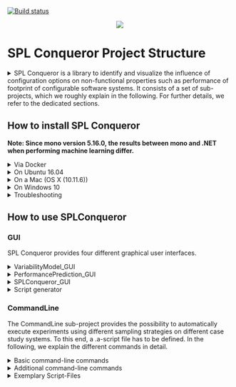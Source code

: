[![Build status](https://travis-ci.org/se-sic/SPLConqueror.svg?branch=master "Build status")](https://travis-ci.org/se-sic/SPLConqueror)

<p align="center">
  <img src="https://raw.githubusercontent.com/se-passau/SPLConqueror/master/logo.png">
</p>


# SPL Conqueror Project Structure

<details>
<summary>
SPL Conqueror is a library to identify and visualize the influence of configuration options on non-functional properties such as performance of footprint of configurable software systems.
It consists of a set of sub-projects, which we roughly explain in the following. For further details, we refer to the dedicated sections.
</summary>

* The core project ("**SPLConqueror_Core**") provides basic functionalities to model the variability of a software system including their configuration options and constraints among them.

* The **MachineLearning** sub-project provides an algorithm to learn a performance-influence model describing the influence of configuration options on non-functional properties. It also specifies interfaces for satisfiability checking of configurations with respect to the variability model and optimization with respect to finding an optimal configuration for a given objective function and non-functional property.

* The **PyML** sub-project provides a set of interface to [*scikit* learn](http://scikit-learn.org/stable/), which is a machine-learning framework implemented in python. Using this interface different regression techniques of *scikit* learn can be used.

* The **CommandLine** sub-project offers an interface to automatically execute experiments using different sampling strategies and different machine-learning techniques.
To specify the experiments, SPL Conqueror offers a set of commands, which we explain in the dedicated [section](#commandline). 

* The **PerformancePrediction_GUI** provides a graphical user interface to learn performance-influence models based on a learning set of configurations. Using this GUI, specific sampling strategies can be used.

* The **SPLConqueror_GUI** provides a set of different visualisations that can be used to further understand a learned performance-influence model. 

* The **ScriptGenerator** provides an interface to generate script files that can be used in the CommandLine sub-project.

* The **VariabilityModel_GUI** offers the possibility of defining a variability model of the configurable system being considered.


</details>



## How to install SPL Conqueror

**Note: Since mono version 5.16.0, the results between mono and .NET when performing machine learning differ.**
<details>
<summary>
Via Docker
</summary>
We provide a Dockerfile in this repository for an automatic setup of SPL Conqueror in a Docker container.
To set up the Docker container, make sure that you have properly installed Docker (https://docs.docker.com/get-started/) and the Docker daemon is running.
Afterwards, the image is set up by:
	
```
sudo docker build -t splconqueror ./
```

Based on this image, a container is created and an interactive session is started by:

```
sudo docker run -ti splconqueror
```
</details>
<details>
<summary>
On Ubuntu 16.04
</summary>

1. Clone the git repository and its submodules.
Submodules can be cloned on the command line by:
```
git submodule update --init --recursive
```

2. Install Mono and MonoDevelop(Recommended: Mono-Version 5.4.1.6+ -- description available on https://www.mono-project.com/download/stable/ -- and MonoDevelop-Version 5.10.0+)
```
sudo apt install mono-complete monodevelop
```

3. Start MonoDevelop and open the root project:
```
<SPLConquerer-GitRoot>/SPLConqueror/SPLConqueror.sln
```

4. Perform a right-click on every project of the solution and select the preferred target framework (e.g., .NET4.5) in **Options -> Build -> General**

5. Perform a right-click on the solution and select **Restore NuGet packages**
Be aware that an internet connection is required to perform this step.

6. Build the root project

7. Optionally: To use the interface to scikit learn install Python3 along with the scikit-learn(0.20.3), numpy(1.16.2) and scipy(1.2.1) packages.

8. Optionally: To include the Variant Generator using CPlex place the required libraries in the folders SPLConqueror/packages/cplex before building the project. For SCIP place the libraries in SPLConqueror/packages/scip.

</details>

<details>
<summary>
On a Mac (OS X (10.11.6))
</summary>

1. Clone the git repository and its submodules.
Submodules can be cloned on the command line by:
```
git submodule update --init --recursive
```

2. Download and install latest Xamarin-IDE from https://www.xamarin.com

3. Start Xamarin-IDE and open the root project:
```
<SPLConquerer-GitRoot>/SPLConqueror/SPLConqueror.sln
```

<!-- 5. mkdir "<SPLConquerer-GitRoot>/SPLConqueror/packages"

6. cd "<SPLConquerer-GitRoot>/SPLConqueror/packages"

7. Install dependencies:

  * nuget install Accord -version 2.12.0.0
  * nuget install Accord.Math -version 2.12.0.0
  * nuget install AForge -version 2.2.5
  * nuget install AForge.Math -version 2.2.5
  * nuget install ILNumerics -version 3.3.3.0
  -->

-->

5. Build root project

6.Optionally: To use the interface to scikit learn install Python3 along with the scikit-learn(0.20.3), numpy(1.16.2) and scipy(1.2.1) packages.

7. Optionally: To include the Variant Generator using CPlex place the required libraries in the folders SPLConqueror/packages/cplex before building the project. For SCIP place the libraries in SPLConqueror/packages/scip.
</details>

<details>
<summary>
On Windows 10
</summary>

1. Clone the git repository and its submodules.
Submodules can be cloned on the command line by:
```
git submodule update --init --recursive
```

2. Install Visual Studio(Recommended: Visual Studio 2015 or newer)

3. Open Visual Studio and open the solution

4. Perform a right-click on the solution and select **Restore NuGet Packages**

<!--
4. Perform a right-click on the following projects and add the following NuGet packages by selecting "Manage NuGet packages...":
  * MachineLearning:
      * Accord
      * Accord.Math
  * SPLConqueror_GUI:
      * ILNumerics
      * ILNumerics.Native
  * SolverFoundationWrapper:
      * Microsoft.Solver.Foundation
-->
    
5. Build the root project

6.Optionally: To use the interface to scikit learn install Python3 along with the scikit-learn(1.0.2), numpy(1.22.2),scipy(1.8.0), and xgboost(1.5.2) packages.

7. Optionally: To include the Variant Generator using CPlex place the required libraries in the folders SPLConqueror/packages/cplex before building the project. For SCIP place the libraries in SPLConqueror/packages/scip.
</details>

<details>
<summary>
Troubleshooting
</summary>
1. NuGet

If the NuGet is not able to restore the packages, the following packages have to be added to the projects:
  * MachineLearning:
	  * Accord
	  * Accord.Math
  * SPLConqueror_GUI:
	  * ILNumerics (v3.3.3.0)
  * SolverFoundationWrapper:
	  * Microsoft.Solver.Foundation (>= v3.0.0)
	
Additionally, if the package *Microsoft.Solver.Foundation* is needed, the following steps should be performed:
1. Create a directory for the dll:
	```
	mkdir "<SPLConquerer-GitRoot>/SPLConqueror/dll"
	```

2. Copy *Microsoft.Solver.Foundation.dll* (>= v3.0.0) to "<SPLConquerer-GitRoot>/SPLConqueror/dll"
</details>

## How to use SPLConqueror

### GUI

SPL Conqueror provides four different graphical user interfaces.

<details>
<summary>VariabilityModel_GUI</summary>

The VariabilityModel_GUI can be used to define the variability model of a configurable system or to modify existing models. To create a new variability model for a system, fist use *File>New Model*. Then, an empty model containing only a root configuration option is created. New options can be added to the model by a right click on an existing option that should be the parent option of the new one. In the *Create new Feature* dialogue, it is possible to define whether the new option is a binary or a numeric one. For numeric options, also a minimal and maximal value of the value domain have to defined. Besides, if only a subset of all values between the minimal and the maximal value of the domain are allowed, a specific step function can be defined. In this function it is possible to use an alias for the numeric option (*n*). In the following, we give two examples of the step functions: 

  * n + 2 (using this function, only even or odd values depending on the minimal value of the value domain are allowed)
  * n * 2 (using this function, the minimal value is multiplied by two until the maximal value is reached)

Additionally, constraints between different configuration options can be defined using *Edit>Edit Constraints*. Last, an alternative group of options can be created using *Edit>Edit Alternative Groups*.

An example for a variability model is given below: 
```
<vm name="exampleVM">
  <binaryOptions>
    <configurationOption>
      <name>xorOption1</name>
      <outputString/>
      <prefix/>
      <postfix/>
      <parent/>
      <impliedOptions/>
      <excludedOptions>
        <option>xorOption2</option>
      </excludedOptions>
      <optional>False</optional>
    </configurationOption>
    <configurationOption>
      <name>xorOption2</name>
      <outputString/>
      <prefix/>
      <postfix/>
      <parent/>
      <impliedOptions/>
      <excludedOptions>
        <option>xorOption1</option>
      </excludedOptions>
      <optional>False</optional>
    </configurationOption>
  </binaryOptions>
  <numericOptions>
    <configurationOption>
      <name>numericExample</name>
      <outputString/>
      <prefix/>
      <postfix/>
      <parent/>
      <impliedOptions/>
      <minValue>1</minValue>
      <maxValue>10</maxValue>
      <stepFunction>numericExample + 2</stepFunction>
    </configurationOption>
  </numericOptions>
</vm>
```

Tags:


| Name  | Parent | Descriptions |
| :---: | :---------: | :-----------: |
| vm | xml root | Variability model node |
| binaryOptions | vm | Xml node containing all binary configuration option nodes |
| numericOptions | vm | Xml node containing all binary configuration option nodes |
| configurationOption | numericOptions/binaryOptions | Node that describes a configuration option. Contains the name, parent option, output string and prefix and postfix string for output. Nodes that describe binary options also contain information about implied or excluded configuration options. Nodes that describe numeric options contain information about min and max value as well as the step function for the value between min and max. |
| name | configurationOption | Contains the name of the configuration option |
| outputString | configurationOption |  String that will be printed when printing the configuration option |
| prefix |  configurationOption | Prefix that will be attached to the output string |
| postfix | configurationOption | Postfix that will be attached to the output string |
| parent | configurationOption | Parent configuration option of this configuration options |
| impliedOptions | configurationOption | Collection of configuration options wrapped in option nodes that have to be selected if this option is selected |
| option | impliedOptions/excludedOptions | Node that wraps a configuration option |
| excludedOptions | configurationOption | Collection of configuration options wrapped in option nodes that cant be selected if this option is selected |
| optional | configurationOption | Node that contains information whether this option is optional or mandatory |
| minValue | configurationOption | Minimum value a numeric option can assume |
| maxValue | configurationOption | Maximum value a numeric option can assume |
| stepFunction | configurationOption | Mathematical function that describes the values between min and max a numeric option can assume |
| deselectedFlag | configurationOption | Value that will be interpreted as the deselection of a numeric configuration options. If the tag is not defined the option will be assumed mandatory |
| booleanConstraints | vm | Collection of logical expressions with binary options a configuration of this model has to fulfill |
| numericConstraints | vm | Collection of mathematical expressions with numeric options a configuration of this model has to fulfill |
| mixedConstraints | vm | Collection of mathematical expressions with configuration options a configuration of this model has to fulfill |
| constraint | booleanConstraints/numericConstraints/mixedConstraints | Wrappper for a single constraint can either be a logical expression or mathematical expression(for mixed constraints attribute exists, see below) | 


Interactions can also be defined between numeric and binary configuration options in the variability model. As an example:
```
<mixedConstraints>
<constraint req="all" exprKind="neg">LocalMemory * bs_32x32 * pixelPerThread = 3</constraint>
</mixedConstraints>
```

The *req* attribute determines how the expression is evaluated in case not all configurations options are present or partial configurations are evaluated. *req="all"* results in the constraints always being true if at least one configuration options of the expression is not present in the configuration, otherwise the constraint will be evaluated as is. 
*req="none"* results in missing configuration options automatically being treated as deselected and the expression being then evaluated as is. *exprKind="neg"* negates the result of the evaluation, while *exprKind="pos"* simply uses the result of the evaluation.
</details>

<details>
<summary>PerformancePrediction_GUI</summary>

The PerformancePrediction_GUI provides an interface to learn performance-influence models. 
To use this GUI, first a variability model and dedicated measurements of the system has to be provided.
Afterwards, in the middle are of the GUI, a binary and numeric sampling strategies has to be selected to define a set of configuration used in the learning process. 
To customize the machine-learning algorithm all of its parameters can be modified. 
To start the learning process, press the *Start learning* button.

*Note:* Please make sure that bagging will be set to false when using this GUI. If bagging is selected, a set of models are learned and all of them are presented in the GUI, which makes understanding the model hard.

After the learning is started, the models, which are learned in an iterative manner are displayed in the lower part of the GUI. 
Here, the model is split by the different terms, where each term described the identified influence of an individual option or an interaction between options. 
</details>

<details>
<summary>SPLConqueror_GUI</summary>

This GUI can be used to visualize a learned performance-influence model. 
</details>

<details>
<summary>Script generator</summary>

The Script generator can be used to define .a-script files that are needed in the CommandLine project. 
</details>

### CommandLine

The CommandLine sub-project provides the possibility to automatically execute experiments using different sampling strategies on different case study systems.
To this end, a .a-script file has to be defined. 
In the following, we explain the different commands in detail. 

<details>
<summary>Basic command-line commands</summary>

As SPL Conqueror provides a lot of commands, some of which are vital for an execution of SPL Conqueror.
Unless the GUI is not used, knowing the basic command-line commands is crucial for the user.

##### Log command

```
log <path_to_a_target_file>
```

Using this command, the output of SPL Conqueror is redirected to the given file.
SPL Conqueror will automatically create this file if it does not existis, otherwise the file will be overwritten. Additionally, an .log_error file is created, which includes the errors during the execution.
*Note*: If the ```log```-command is missing, the output will be prompted directly to the console.

For example:
```
log C:\exampleLog.log
```
or 
```
log /home/username/exampleLog.log
````


##### Loading the variability model

```
vm <path_to_model.xml> 
```

To actually perform experiments on a given system, a variability model that covers the variability domain of the system being considered has to be defined. 
This can be done using the **VariabilityModel_GUI**.

For example: 
```
vm C:\exampleModel.xml
```
or 
```
vm /home/username/exampleModel.xml
```

Such a variability model generally consists of binary and numeric options, with their properties, and optionally boolean and nonBoolean constraints between configuration options and has to be in a .xml-file.

For instance, a variability model with the name exampleVM is defined as follows:
```
<vm name="exampleVM">
  <binaryOptions>
    <configurationOption>
      <name>xorOption1</name>
      <outputString/>
      <prefix/>
      <postfix/>
      <parent/>
      <impliedOptions/>
      <excludedOptions>
        <option>xorOption2<option>
      </excludedOptions>
      <defaultValue>Selected</defaultValue>
      <optional>False</optional>
    </configurationOption>
    <configurationOption>
      <name>xorOption2</name>
      <outputString/>
      <prefix/>
      <postfix/>
      <parent/>
      <impliedOptions/>
      <excludedOptions>
        <option>xorOption1<option>
      </excludedOptions>
      <defaultValue>Selected</defaultValue>
      <optional>False</optional>
    </configurationOption>
  </binaryOptions>
  <numericOptions>
    <configurationOption>
      <name>numericExample</name>
      <outputString/>
      <prefix/>
      <postfix/>
      <parent/>
      <impliedOptions/>
      <minValue>1</minValue>
      <maxValue>10</maxValue>
      <stepFunction>numericExample + 1</stepFunction>
    </configurationOption>
  </numericOptions>
</vm>
```

The nodes *outputString*, *prefix* and *postfix* can be ignored for now. The *parent*-node can either be empty or have an *option*-node as child with the name of the option, that is the parent of the current option(similar to excludedOption). The *children*, *impliedOptions* and *excludedOptions*-nodes are analogous with the exception that they can contain several options and define the children and implied options of the current option and the options that are excluded by this option if it is selected. *stepFunction* defines the function that decides which values the numeric option can have. For further real world examples we refer to [Suplemental Material](http://www.infosun.fim.uni-passau.de/se/projects/splconqueror/#supMat).

##### Loading the measurements

```all <path_to_a_measurement_file>```

This command defines the file containing all measurements of a given system. 
Exampls for this command are: 
```
all C:\exampleMeasurements.xml
```
or 
```
all /home/username/exampleMeasurements.xml
```

For this kind of files, two different formats are supported. 
The first one is a .csv format. 
Here each line of the file contains one the measurements for one configuration of the system.
This file should contain a header that defines the names of the configuration options as well as the non-functional properies being considered.
The second format is a .xml format. 
A short example using this format is provided in the following: 

```
<results>
  <row>
    <data column="Configuration">xorOption1,</data>
    <data column="Variable Features">numericExample;1</data>
    <data column="nfp1">1234</data>
    <data column="nfp2">2345</data>
  </row>
  <row>
    <data column="Configuration">xorOption2,</data>
    <data column="Variable Features">numericExample;10</data>
    <data column="nfp1">4321</data>
    <data column="nfp2">5432</data>
  </row>
</results>
```

Optionally you, in case you have knowlegde about the relative deviation, you can also provide the deviation values in a coma separated format. The highest rel. deviation value is used as metric of how accurate the learning can and therefore used as the abort error for the learning.
```
<results deviation="2;3;9.13">
  .
  .
  .
</results>
```


Further real world examples of measurements in xml format are provided in the [Suplemental Material](http://www.infosun.fim.uni-passau.de/se/projects/splconqueror/#supMat).

Alternatively, the measurements can be provided in a *csv*-format. Thereby, the first row has to be a header with the name of the binary and numeric options and the names of the non functional properties. In the column of binary options there has to be either true or false, indicating whether the feature was selected in this configuration or not, and in the columns of numeric options the values that were selected in this configuration. In the columns are the values of the properties that were measured for this property. So if we format the above example in csv format: 

| xorOption1; | xorOption2; | numericExample; |  nfp1; |  nfp2; |
| :---------: | :---------: | :-------------: | :----: | :----: |
| true;       | false;      | 1;              | 1234;  | 2345;  |
| false;      | true;       | 10;             | 4321;  | 5432;  |

*Note*: The element separator is ```;```, whereas the line separator is ```\n```.

#### Loading machine-learning settings

Before starting the learning process upon the loaded data, one can adjust the settings used for machine learning. SPL Conqueror supports multiple different settings to refine the learning. A list of all currently supported settings is presented in the following:

| Name  | Description | Default Value | Value Range |
| :---: | :---------: | :-----------: | :---------: |
| lossFunction | The loss function on which bases options and interactions are added to the influence model | RELATIVE | RELATIVE, LEASTSQUARES, ABSOLUTE |
| epsilon | The epsilon within the error of the loss Function will be 0. A epsilon of 0 is equal to this feature not being present | 0 | int |
| parallelization | Turns the parallel execution of model candidates on/off. | true | true, false |
| bagging | Turns the bagging functionality (ensemble learning) on. This functionality relies on parallelization (may require a larger amount of memory). | false | true, false |
| baggingNumbers | Specifies how often an influence model is learned based on a subset of the measurement data. | 100 | int |
| baggingTestDataFraction | Specifies the percentage of data taken from the test set to be used in one learning run. | 50 | int |
| useBackward | Terms existing in the model can be removed during the learning procedure if removal leads to a better model. | 50 | int |
| abortError | The threshold at which the learning process stops.(abortError can also be set via measurement file, see measurement section for more information) | 1 | double |
| limitFeatureSize | Terms considered during the learning procedure can not become arbitrary complex. | false | true, false |
| featureSizeThreshold | The maximal number of options participating in one interaction. | 4 | int |
| quadraticFunctionSupport | The learner can learn quadratic functions of one numeric option, without learning the linear function apriory, if this property is true. | true | true, false |
| crossValidation | Cross validation is used during learning process if this property is true. | false | true, false |
| learn-logFunction | If true, the learn algorithm can learn logarithmic functions such as log(soption1). | false | true, false |
| learn-accumulatedLogFunction | Allows the creation of logarithmic functions with multiple features such as log(soption1 * soption2). | false | true, false |
| learn-asymFunction | Allows the creation of functions with the form 1/soptions. | false | true, false |
| learn-ratioFunction | Allows the creation of functions with the form soptions1/soptions2. | false | true, false |
| learn-mirrowedFunction | Allows the creation of functions with the form (numericOption.maxValue - soptions). | false | true, false |
| numberOfRounds | Defines the number of rounds the learning process have to be performed. | 70 | int |
| backwardErrorDelta | Defines the maximum increase of the error when removing a feature from the model. | 1 | double |
|minImprovementPerRound | Defines the minimum error in improved a round must reach before either the learning is aborted or the hierarchy is increased for hierarchy learning. In combination with withHierarchy instead of aborting learning, minImprovementPerRound results in increasing the hierachy level.| 0.1 | double |
| withHierarchy | Defines whether we learn our model in hierarchical steps. | false | true, false |
| bruteForceCandidates | Defines how candidate features are generated. | false | true, false |
| ignoreBadFeatures | Enables an optimization: we do not want to consider candidates in the next X rounds that showed no or only a slight improvement in accuracy relative to all other candidates. | false | true, false |
| stopOnLongRound | If true, stop learning if the whole process is running longer than 1 hour and the current round runs longer then 30 minutes. | true | true, false |
| candidateSizePenalty | If true, the candidate score (which is an average reduction of the prediction error the candidate induces) is made dependent on its size. | true | true, false |
| learnTimeLimit | Defines the time limit for the learning process. If 0, no time limit. Format: HH:MM:SS | 0 | TimeSpan |
| scoreMeasure | Defines which measure is used to select the best candidate and to compute the score of a candidate. | RELERROR | RELERROR, INFLUENCE |
| outputRoundsToStdout | If true, the info about the rounds is output not only to the log file at the end of the learning, but also to the stdout during the learning after each round completion. | false | true, false |
| debug | Print model of selected learners in scikit-learn(currently on supports Random Forest, DecisionTree and SVR with linear kernel). | false | true,false |
| pythonInfluenceAnalysis | Perform regression on the predictions of algorithms provided by scikit-learn. | false | true,false |
| learn-numeric-disabled | Additionally learn the influences of the deselection of optional numeric configuration options. | true | true,false |

Generally, to change the default settings, there are two options, namely:
1. The first is to add the settings in the format ```SETTING_NAME:VALUE``` to the *mlsettings*-command. For instance, if the number of learning rounds should be reduced to 25, allow logarithmic functions and don't want to stop on long learning rounds, the associated command would be:
```mlsettings numberOfRounds:25 learn_logFunction:true stopOnLongRound:false```

2. The second option is to define the settings in a separate text file with each line containing a single setting and its value in the format ```SETTING_NAME VALUE```. This is useful to use the same machine learning settings across several different runs. Then the content of the text file for the example above should look like this:
```
numberOfRounds 25
learn_logFunction true
stopOnLongRound false
```

To load these settings, the command ```load-mlsettings``` can be used with the path to the file with the settings as argument. For example: 
```load-mlsettings C:\exampleSettings.txt```

Please note that all the settings that are not stated will automatically be set to the default values. So if the commands are used to change the settings several times during the same run, the previous settings have no impact on the new settings.

#### Setting the non-functional property (NFP)

To learn with the data,  the non functional property that will be used for the learning algorithm has to be set first. Therefore, any property can be used, which was defined previously in the measurement-file. If we use the previous example, we can either use nfp1 or nfp2. To set nfp1 or nfp2 use the ```nfp``` command. Then the appropriate command with the argument is:
```
nfp nfp1
``` 
or
```
nfp nfp2
```

#### Configuring the solver

```
solver <the_solver_to_use>
```

Using this command, the solver is selected, which should be used to select valid configurations.
Currently, the following solver can be selected:

| Name  | Description | Command | 
| :---: | :---------: | :-----------: |
| Microsoft Solver Foundation | The solver of the [Microsoft Solver Foundation](https://msdn.microsoft.com/en-us/library/ff524509(v=vs.93).aspx). | solver msf |
| Z3 | The [Z3 solver](https://github.com/Z3Prover/z3). | solver z3 |
| CPLEX | Use [CPLEX solver](https://www.ibm.com/de-de/products/ilog-cplex-optimization-studio). Requires that you have a working CPLEX license, manually added the libraries to the project and compiled it with CPLEX support. | solver CPLEX |

By default, the solver from the Microsoft Solver Foundation is used to select valid configurations.

#### Learning with all measurements

To enable learning with all measurements, use ```select-all-measurements true``` command. After that just use the ```learn-splconqueror``` command for learning.
For example:
```
log C:\exampleLog.log
vm C:\exampleModel.xml
all C:\exampleMeasurements.xml
mlsettings numberOfRounds:25 learn_logFunction:true stopOnLongRound:false
nfp nfp1
select-all-measurements true
learn-splconqueror
select-all-measurements false
```

To disable learning with all measurements you can use ```select-all-measurements false```.


#### Displaying the learning results

The only thing missing for a very basic usage of SPL Conqueror, is displaying the learning results. For this use the ```analyze-learning```-command. This will print the current learning history with the learning error into the specified .log-file. Note, that each command for learning overwrites the previous learning history, so analyze-learning should always be the first command after a command for learning.
Finally, a complete basic .a-script file looks like this:
```
log C:\exampleLog.log
vm C:\exampleModel.xml
all C:\exampleMeasurements.xml
mlsettings numberOfRounds:25 learn_logFunction:true stopOnLongRound:false
nfp nfp1
select-all-measurements true
learn-splconqueror
select-all-measurements false
analyze-learning
```

#### Machine-learning parameters

#### Sampling strategies

SPLConqueror also supports learning on a subset of the data. Therefore, one has to set at least one sampling strategy for the binary options first and at least one for the numeric options. Numeric sampling strategies have to always start with ```numeric```, while binary sampling strategies have to start with ```binary```. In the following, we list all sampling strategies:

| Binary/Numeric | Name  | Description | Command | Example |
| :------------: | :---: | :---------: | :-----: | :-----: |
| Binary | allbinary | Uses all available binary options to create configurations. | ```binary allbinary``` | binary allbinary |
| Binary | featurewise | Determines all required binary options and then adds options until a valid configuration is reached. | ```binary featurewise``` | binary featurewise |
| Binary | pairwise | Generates a configuration for each pair of configuration options. Exceptions: parent-child-relationships, implication-relationships. | ```binary pairwise``` | binary pairwise |
| Binary | negfw | Get one variant per feature multiplied with alternative combinations; the variant tries to maximize the number of selected features, but without the feature in question. | ```binary negfw``` | binary negfw |
| Binary | random | Get certain number of random valid configurations. Seed sets the seed of the random number generator. The number of configurations that will be produced is set with numConfigs(Can either be an integer, or asOW/asTWX with X being an integer). If the whole population should not be computed but read in from a file, the fromFile-option should be used. | ```binary random seed:<int> numConfigs:<int/asOW/asTWX> fromFile:<csvFile>``` | binary random seed:10 numConfigs:asTW2 |
| Binary | distance-based | Creates a sample of configurations, by iteratively adding a configuration that has the maximal manhattan distance to the configurations that were previously selected. | ```binary distance-based optionWeight:<int> numConfigs:<int/asOW/asTWX>``` | binary distance-based optionWeight:1 numConfigs:10 |
| Binary | twise | Generates a configuration for each valid combination of a set consisting of t configuration options. Exceptions: parent-child-relationships, implication-relationships. | ```binary twise t:<int>``` | binary twise t:3 |
| Numeric | plackettburman | A description of the Plackett-Burman design is provided [here](http://www.jstor.org/discover/10.2307/2332195). | ```numeric plackettburman measurements:<measurements> level:<level>``` | numeric plackettburman measurements:125 level:5 |
| Numeric | centralcomposite | The central composite inscribe design. This design is defined for numeric options that have at least five different values. | ```numeric centralcomposite``` | numeric centralcomposite |
| Numeric | random | This design selects a specified number of value combinations for a set of numeric options. The value combinations are created using a random selection of values of the numeric options. | ```numeric random sampleSize:<size> seed:<seed>``` | numeric random sampleSize:50 seed:2 |
| Numeric | fullfactorial | This design selects all possible combinations of numeric options and their values. | ```numeric fullfactorial``` | numeric fullfactorial |
| Numeric | boxbehnken | This is an implementation of the BoxBehnken Design as proposed in the "Some New Three Level Designs for the Study of Quantitative Variables". | ```numeric boxbehnken``` | numeric boxbehnken |
| Numeric | hypersampling | | ```numeric hypersampling precision:<precisionValue>``` | numeric hypersampling precision:25 |
| Numeric | onefactoratatime | | ```numeric onefactoratatime distinctValuesPerOption:<values>``` | numeric onefactoratatime distinctValuesPerOption:5 |
| Numeric | kexchange | | ```numeric kexchange sampleSize:<size> k:<kvalue>``` | numeric kexchange sampleSize:10 k:3 |
| Both | distribution-aware | Uses distribution-aware sampling to generate sample sets from binary and/or numeric options. | ```hybrid distribution-aware distance-metric:<manhattan> distribution:<uniform> selection:<RandomSelection/SolverSelection> numConfigs:<number/asTW[n]> onlyNumeric:<true/false> onlyBinary:<true/false> optimization:<none/local/global> seed:<int>``` | hybrid distribution-aware numConfigs:asTW3 |
| Both | distribution-preserving | Uses distribution-preserving sampling to generate sample sets from binary and/or numeric options. | ```hybrid distribution-preserving distance-metric:<manhattan> distribution:<uniform> selection:<RandomSelection/SolverSelection> numConfigs:<number/asTW[n]> onlyNumeric:<true/false> onlyBinary:<true/false> optimization:<none/local/global> seed:<int>``` | hybrid distribution-preserving numConfigs:asTW3 |


For instance, all binary options and random numeric options with a sample size of 50 and a seed of 3 should be used for learning, the following lines have to be appended to the .a-script:
```
binary allbinary
numeric random sampleSize:50 seed:3
```

If you want to use a hybrid sampling strategy instead, the following line has to be appended to the .a-script:
```
hybrid distribution-aware
```
**Note**: Currently, both ```distribution-aware``` and ```distribution-preserving``` sampling only support binary features.

**Note**: ```allbinary``` in combination with ```fullfactorial``` results in all valid measurements being taken into the sample set.

##### Sampling domain

It also to consider only a subset of the configuration options for aampling. To do this, add the options that should be used in square brackets as additional argument when stating the sampling strategies.
For example:
```
numeric random [numOpt1,numOpt2,numOpt3]
```

#### Learning with sample set

```start```

To learn only with a subset of the measurements, the command ```learn-splconqueror``` can be used. This command requires having set a binary and a numeric sampling strategy, before executing it.
**Note**: A numeric sampling strategy is only needed if the variability model contains numeric options.

If, for instance, only a subset of the data should be used for learning, the result looks as follows:
```
log C:\exampleLog.log
vm C:\exampleModel.xml
all C:\exampleMeasurements.xml
mlsettings numberOfRounds:25 learn_logFunction:true stopOnLongRound:false
nfp nfp1
binary allbinary
numeric random sampleSize:50 seed:3
learn-splconqueror
analyze-learning
```

#### Parameter optimization

```learn-splconqueror-opt``` can be used to perform parameter optimization.

This command requires the parameter space ,that should be tested, as arguments in the form ```settingName=[v1,v2,v3,...,vn]```.
Additionally the following arguments are available: ```randomized```(use random approach instead of exhaustive search), ```seed:<value>```(seed for random approach) and ```samples```(number of settings that will be tested during random approach).

Example: ```learn-splconqueror-opt epsilon=[0.1,0.2,0.3,0.4] numberOfRounds=[10,20,30] randomized samples:2 seed:10```


#### Cleaning sampling

```clean-sampling```

Due to the different results of the sampling strategies, it is reasonable to try different sampling strategies and parameters for these strategies. To avoid having to start a new run for each sampling strategy combination, SPL Conqueror also supports clearing all strategies.
For this just use the command: ```clean-sampling```
Of course, if someone wants to learn with a subset of the data after clearing the sampling, one has to first set sampling strategies before learning once again.

#### Cleaning learning data

```clean-learning```

Under normal circumstances, SPL Conqueror cleans up the learning data itself. So handling this is usually not required, but if someone wants to forcefully clear all machine learning settings and the learned functions, the command ```clean-learning``` could be used.

#### Cleaning all

```clean-global```

If it is necessary to load different automation scripts in a single run of SPL Conqueror, the command ```clean-global``` can be used, which removes all relevant data.
Note that one has to read in the variability model and the measurements again when using this command.

#### Subscript

```script <path_to_script>```

Sometimes it makes sense to split up the current .a-script into smaller scripts or run a batch of scripts. For this SPL Conqueror has the ```script``` command.
An example would be as follows:
```script C:\subScript.a```

#### Convert Measurements

It is possible to convert measurement files and variability models that contain numeric options to files that only contain binary options.
For this the ```convert-measurements``` and ```convert-vm``` commands are provided. These commands convert all files that match the patterns that are provided.
These commands are used as follows:

```convert-[measurements/vm] <base_directory> <search_pattern_to_subdirectories> <pattern_to_find_files> <target_folder>```

Note that to convert .csv measurements files, the corresponding needs to be loaded first.
An example for this command would be:
```convert-measurements E:\case-studies\ system1-version1.5.* system1*.xml E:\case-studies\system1-bin\```

</details>
<details>
<summary>Additional command-line commands</summary>

#### Defining the path to the python interpreter

```define-python-path <path-to-folder>```

To set which python interpreter is used, use the ```define-python-path``` command.

**Note**: In SPL Conqueror, only python3 is supported. Additionally, the ```sklearn``` module (version >=0.20.3 recommended) is needed. We recommend to set up a virtual environment by using virtualenv.

#### Learning with scikit-learn

```learn-python <learner>```

To learn with an algorithm provided by scikit-learn use the ```learn-python``` command. Currently the SVR, DecisionTreeRegression, RandomForestRegressor, BaggingSVR, KNeighborsRegressor, Kernelridge, ElasticSearch, and XGBoost learners are supported. The learning results will be written in the into the folder where the log file is located.
For more information on the algorithms see:[Scikit-Learn](http://scikit-learn.org/stable/documentation.html)

Further, machine-learning parameters for the individual strategies can be passed as additional arguments. The parameters have to be separated by whitespaces and each machine-learning paramter has to be passed in the form of

```parameter_name=value```

The full list of the machine-learning parameters for each individual algorithm can be found in the [Scikit-Learn API documentation](https://scikit-learn.org/stable/modules/classes.html)

#### Performing parameter optimization for scikit-learn

```learn-python-opt <learner>```

To to find the optimal parameters for the scikit-learn algorithms use the ```learn-python-opt``` command. Currently the SVR, DecisionTreeRegression, RandomForestRegressor, BaggingSVR, KNeighborsRegressor and Kernelridge learners are supported. The optimal parameters will be written to the log.

#### Printing configurations

```printconfigs <file> <prefix> <postfix>```

With the command ```printconfigs```, all sampled configurations are printed to a persistent file. The command requires a target file as first argument and optionally a prefix or prefix and postfix, that will be printed at the start or end of each configuration, respectively. A special usage of this command is printing all valid configurations of a variability model, using the ```allbinary``` and ```fullfactorial``` sampling strategies.
A short example using printconfigs to print all valid configurations into a text file:
```
vm C:\exampleVM.xml
binary allbinary
numeric fullfactorial
printconfigs C:\allConfigurations.txt prefix postfix
```
Until now, the elements ```outputString```, ```prefix``` and ```postfix``` of the variability model were ignored. These attributes are used by the printconfigs command and printed if the option in question is selected.

#### Option order

```optionorder <firstOption> <secondOption> ...```

In the case, that the options of a configuration should be printed in a certain order, e.g., to use the output as argument for the tested applicatin, the ```optionorder``` command should be used, which sorts all options in the specified order and prints them.
For example: 
```optionorder optionC optionB optionA```

#### Validation set 

```<sampling strategy> validation```

SPL Conqueror offers the possibility to use the validation set.
This validation set is then used to validate the learning results. In case no validation set is specified, the learning set will also be used to validate the results.
To do so, the command ```validation``` has to be added after the sampling strategies.
For example:
```
allbinary validation
expdesign random sampleSize:50 seed:3 validation
```

#### Learning with a specific model without coefficients

```truemodel <inputfile> [outputfile]```

The ```truemodel``` command offers the possibility to perform machine learning on a particular model.
Therefore, fitting is applied on the given model.
If an output path is given, the predictions by using the fitted model are written into the output path.
The model has to be stored in the given file, where each line contains one term of the model.
For example, a model with three features 'A', 'B', and 'C' could look like this:
```
A
C
A * B
B * C
A * B * C
```

#### Learning with a specific model with coefficients

```evaluate-model <inputfile> [outputfile]```

If one is interested to evaluate a specific model including coefficients, the ```evaluate-model``` command can be used.
The arguments are the same as for ```truemodel```.
However, this function supports evaluating multiple models, where each model is written in one line of the input file.
For instance:
```
3 * A + 2 * A * B
1 * B + 1.5 * A * B
```

#### Print settings

```printsettings```

Using the printsettings command, the current machine-learning settings are printed into the .log-file or ,in case yotogehteru didn't set a .log-file, into the console.

#### Writing measurements to .csv-file

```measurementstocsv <file>```

In the case that the measurements should be printed to a .csv-file, the command ```measurementstocsv``` can be used.
For example:
```
measurementstocsv C:\measurementsAsCSV.csv
```

**Note**: The element separator is ```;```, whereas the line separator is ```\n```.

```predict-configs-splconqueror```

Predicts the ```nfp``` value of all configurations loaded with the ```all``` command and writes them together with the measured ```nfp``` value and the configuration identifier in a file.

#### Evaluation set

```evaluationset <file>```

By default, SPL Conqueror uses all measurements from the measurements-file for the computation of the error rate.
To change the evaluation set, the command ```evaluationset``` can be used.
The file can be either a .csv-file or a .xml-file.
For example:
```
evaluationset C:\evaluationMeasurements.xml
```

**Note**: The format specified in the evaluation-file is the same as in the measurements-file.

</details>
<details>
<summary>Exemplary Script-Files</summary>
A .a-file contains the configuration of SPL Conqueror.
If one is interested in using all measurement-data, the following .a-file could be used:

```
# Lines containing a comment begin with '#'

# The log command and the destination file, where the learning progress should be written to
log ./learnOutput.txt

# The machine-learning settings for configuring different options for machine-learning. These are described in the documentation more precisely
mlsettings bagging:False stopOnLongRound:False parallelization:False lossFunction:RELATIVE useBackward:False abortError:10 limitFeatureSize:False featureSizeTreshold:7 quadraticFunctionSupport:True crossValidation:False learn_logFunction:True numberOfRounds:70 backwardErrorDelta:1 minImprovementPerRound:0.25 withHierarchy:False

# The path to the variability model (feature model)
vm ./VariabilityModel.xml

# The file containing all measurements needed for machine-learning
all ./measurements.xml

# The non-functional property, which was measured.
# Note that every configuration in the measurements-file needs a data-row with the attribute 'columname=Performance'
nfp Performance

# Learns with all configurations given in the measurements-file.
select-all-measurements true
learn-splconqueror
select-all-measurements false

# Cleans the sample set.
# Note that this command is needed if multiple different sampling sets are computed in one run of SPL Conqueror
clean-sampling

```

In SPL Conqueror, multiple different sampling strategies for binary and numeric features are implemented and can be used in the .a-file as follows:

```
# The first lines are the same as in the previous example
log ./learnOutput.txt
mlsettings bagging:False stopOnLongRound:False parallelization:False lossFunction:RELATIVE useBackward:False abortError:10 limitFeatureSize:False featureSizeTreshold:7 quadraticFunctionSupport:True crossValidation:False learn_logFunction:True numberOfRounds:70 backwardErrorDelta:1 minImprovementPerRound:0.25 withHierarchy:False
vm ./VariabilityModel.xml
all ./measurements.xml
nfp Performance

# Here, the binary sampling strategy FeatureWise (FW) is selected
binary featurewise

# The sampling strategy Plackett-Burman for numeric options is selected
numeric plackettburman measurements:125 level:5

# Print configurations selected by the sampling strategies in the file 'samples.txt'
printconfigs ./samples.txt

# Start learning using the sampled configurations
learn-splconqueror

# Predicts the performance value of all configurations of the measurements file using the learned performance-influence model
predict-configs-splconqueror

```

If multiple (different) .a-files should be executed, a super-script can be created as follows:
```
# Calls the first script
script ./scriptA.a
# Removes all variables related to the invocation of the first script
clean-global
# Calls the second script
script ./scriptB.a
clean-global
```

See the previous chapters for a more detailed description of the commands.
For further examples, see the directory 'Example Files'.
</details>
